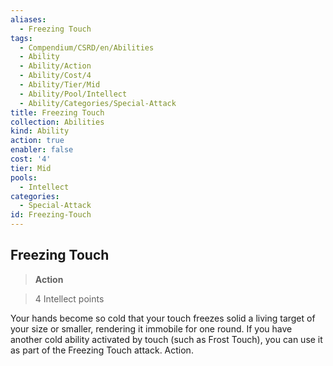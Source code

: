 ```yaml
---
aliases:
  - Freezing Touch
tags:
  - Compendium/CSRD/en/Abilities
  - Ability
  - Ability/Action
  - Ability/Cost/4
  - Ability/Tier/Mid
  - Ability/Pool/Intellect
  - Ability/Categories/Special-Attack
title: Freezing Touch
collection: Abilities
kind: Ability
action: true
enabler: false
cost: '4'
tier: Mid
pools:
  - Intellect
categories:
  - Special-Attack
id: Freezing-Touch
---
```

## Freezing Touch    
>**Action**    
>4 Intellect points  
    
Your hands become so cold that your touch freezes solid a living target of your size or smaller, rendering it immobile for one round. If you have another cold ability activated by touch (such as Frost Touch), you can use it as part of the Freezing Touch attack. Action.
